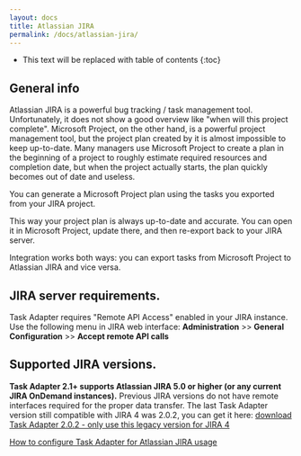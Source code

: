 ```yaml
---
layout: docs
title: Atlassian JIRA
permalink: /docs/atlassian-jira/
---
```


* This text will be replaced with table of contents
{:toc}

## General info

Atlassian JIRA is a powerful bug tracking / task management tool. Unfortunately, it does not show a good overview like
"when will this project complete".
Microsoft Project, on the other hand, is a powerful project management tool, but the project plan created by it is
almost impossible to keep up-to-date.
Many managers use Microsoft Project to create a plan in the beginning of a project to roughly estimate required
resources and completion date, but when the project actually starts, the plan quickly becomes out of date and useless.

You can generate a Microsoft Project plan using the tasks you exported from your JIRA project.

This way your project plan is always up-to-date and accurate. You can open it in Microsoft Project, update there,
 and then re-export back to your JIRA server.

Integration works both ways: you can export tasks from Microsoft Project to Atlassian JIRA and vice versa.

## JIRA server requirements.

Task Adapter requires "Remote API Access" enabled in your JIRA instance. Use the following menu in JIRA web interface:
 **Administration** >> **General Configuration** >> **Accept remote API calls**

## Supported JIRA versions.

**Task Adapter 2.1+ supports Atlassian JIRA 5.0 or higher (or any current JIRA OnDemand instances).**
Previous JIRA versions do not have remote interfaces required for the proper data transfer.
The last Task Adapter version still compatible with JIRA 4 was 2.0.2, you can get it here:
[download Task Adapter 2.0.2 - only use this legacy version for JIRA 4](https://bitbucket.org/taskadapter/releases/downloads/taskadapter-2.0.2.zip)

<a href="/docs/atlassian-jira-configuration">How to configure Task Adapter for Atlassian JIRA usage</a>
